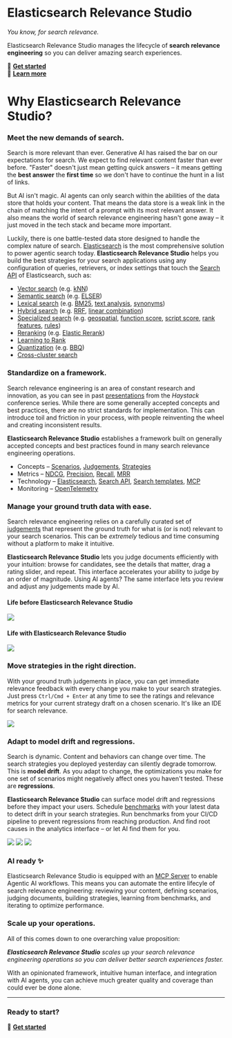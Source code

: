 # Elasticsearch Relevance Studio

*You know, for search relevance.*

Elasticsearch Relevance Studio manages the lifecycle of **search relevance engineering** so you can deliver amazing search experiences.

🚀  **[Get started](https://elastic.github.io/relevance-studio/#/docs/guide/quickstart)**<br/>
📖  **[Learn more](https://elastic.github.io/relevance-studio/#/docs/guide/welcome)**


# Why Elasticsearch Relevance Studio?

### Meet the new demands of search.

Search is more relevant than ever. Generative AI has raised the bar on our expectations for search. We expect to find relevant content faster than ever before. "Faster" doesn't just mean getting quick answers – it means getting the **best answer** the **first time** so we don't have to continue the hunt in a list of links.

But AI isn't magic. AI agents can only search within the abilities of the data store that holds your content. That means the data store is a weak link in the chain of matching the intent of a prompt with its most relevant answer. It also means the world of search relevance engineering hasn't gone away – it just moved in the tech stack and became more important.

Luckily, there is one battle-tested data store designed to handle the complex nature of search. [Elasticsearch](https://www.elastic.co/elasticsearch) is the most comprehensive solution to power agentic search today. **Elasticsearch Relevance Studio** helps you build the best strategies for your search applications using any configuration of queries, retrievers, or index settings that touch the [Search API](https://www.elastic.co/docs/api/doc/elasticsearch/operation/operation-search) of Elasticsearch, such as:

- [Vector search](https://www.elastic.co/docs/solutions/search/vector) (e.g. [kNN](https://www.elastic.co/docs/solutions/search/vector/knn))
- [Semantic search](https://www.elastic.co/docs/explore-analyze/machine-learning/nlp/ml-nlp-elser) (e.g. [ELSER](https://www.elastic.co/docs/explore-analyze/machine-learning/nlp/ml-nlp-elser))
- [Lexical search](https://www.elastic.co/docs/solutions/search/full-text) (e.g. [BM25](https://www.elastic.co/blog/practical-bm25-part-2-the-bm25-algorithm-and-its-variables), [text analysis](https://www.elastic.co/docs/manage-data/data-store/text-analysis), [synonyms](https://www.elastic.co/docs/solutions/search/full-text/search-with-synonyms))
- [Hybrid search](https://www.elastic.co/docs/solutions/search/hybrid-search) (e.g. [RRF](https://www.elastic.co/docs/reference/elasticsearch/rest-apis/reciprocal-rank-fusion), [linear combination](https://www.elastic.co/docs/reference/elasticsearch/rest-apis/retrievers/linear-retriever))
- [Specialized search](https://www.elastic.co/docs/reference/query-languages/query-dsl/specialized-queries) (e.g. [geospatial](https://www.elastic.co/docs/reference/query-languages/query-dsl/geo-queries), [function score](https://www.elastic.co/docs/reference/query-languages/query-dsl/query-dsl-function-score-query), [script score](https://www.elastic.co/docs/reference/query-languages/query-dsl/query-dsl-script-score-query), [rank features](https://www.elastic.co/docs/reference/query-languages/query-dsl/query-dsl-rank-feature-query), [rules](https://www.elastic.co/docs/reference/query-languages/query-dsl/query-dsl-rule-query))
- [Reranking](https://www.elastic.co/docs/solutions/search/ranking/semantic-reranking) (e.g. [Elastic Rerank](https://www.elastic.co/docs/explore-analyze/machine-learning/nlp/ml-nlp-rerank))
- [Learning to Rank](https://www.elastic.co/docs/solutions/search/ranking/learning-to-rank-ltr)
- [Quantization](https://www.elastic.co/search-labs/blog/scalar-quantization-101) (e.g. [BBQ](https://www.elastic.co/search-labs/blog/bbq-implementation-into-use-case))
- [Cross-cluster search](https://www.elastic.co/docs/solutions/search/cross-cluster-search)

### Standardize on a framework.

Search relevance engineering is an area of constant research and innovation, as you can see in past [presentations](https://haystackconf.com/talks/) from the *Haystack* conference series. While there are some generally accepted concepts and best practices, there are no strict standards for implementation. This can introduce toil and friction in your process, with people reinventing the wheel and creating inconsistent results.

**Elasticsearch Relevance Studio** establishes a framework built on generally accepted concepts and best practices found in many search relevance engineering operations.

- Concepts – [Scenarios](https://elastic.github.io/relevance-studio/#/docs/guide/concepts#scenario), [Judgements](https://elastic.github.io/relevance-studio/#/docs/guide/concepts#judgement), [Strategies](https://elastic.github.io/relevance-studio/#/docs/guide/concepts#strategy)
- Metrics – [NDCG](https://www.elastic.co/docs/reference/elasticsearch/rest-apis/search-rank-eval#_discounted_cumulative_gain_dcg), [Precision](https://www.elastic.co/docs/reference/elasticsearch/rest-apis/search-rank-eval#k-precision), [Recall](https://www.elastic.co/docs/reference/elasticsearch/rest-apis/search-rank-eval#k-recall), [MRR](https://www.elastic.co/docs/reference/elasticsearch/rest-apis/search-rank-eval#_mean_reciprocal_rank)
- Technology – [Elasticsearch](https://www.elastic.co/elasticsearch), [Search API](https://www.elastic.co/docs/api/doc/elasticsearch/operation/operation-search), [Search templates](https://www.elastic.co/docs/solutions/search/search-templates), [MCP](https://modelcontextprotocol.io/docs/getting-started/intro)
- Monitoring – [OpenTelemetry](https://opentelemetry.io/)

### Manage your ground truth data with ease.

Search relevance engineering relies on a carefully curated set of [judgements](https://elastic.github.io/relevance-studio/#/docs/guide/concepts#judgement) that represent the ground truth for what is (or is not) relevant to your search scenarios. This can be *extremely* tedious and time consuming without a platform to make it intuitive.

**Elasticsearch Relevance Studio** lets you judge documents efficiently with your intuition: browse for candidates, see the details that matter, drag a rating slider, and repeat. This interface accelerates your ability to judge by an order of magnitude. Using AI agents? The same interface lets you review and adjust any judgements made by AI.

#### Life before Elasticsearch Relevance Studio

<img src="https://storage.googleapis.com/esrs-docs/screenshots/judgements-before.png" class="screenshot">

#### Life with Elasticsearch Relevance Studio

<img src="https://storage.googleapis.com/esrs-docs/screenshots/judgements.png" class="screenshot">

### Move strategies in the right direction.

With your ground truth judgements in place, you can get immediate relevance feedback with every change you make to your search strategies. Just press `Ctrl/Cmd + Enter` at any time to see the ratings and relevance metrics for your current strategy draft on a chosen scenario. It's like an IDE for search relevance.

<img src="https://storage.googleapis.com/esrs-docs/screenshots/strategy.png" class="screenshot">

### Adapt to model drift and regressions.

Search is dynamic. Content and behaviors can change over time. The search strategies you deployed yesterday can silently degrade tomorrow. This is **model drift**. As you adapt to change, the optimizations you make for one set of scenarios might negatively affect ones you haven't tested. These are **regressions**.

**Elasticsearch Relevance Studio** can surface model drift and regressions before they impact your users. Schedule [benchmarks](https://elastic.github.io/relevance-studio/#/docs/guide/concepts#benchmark) with your latest data to detect drift in your search strategies. Run benchmarks from your CI/CD pipeline to prevent regressions from reaching production. And find root causes in the analytics interface – or let AI find them for you.


<img src="https://storage.googleapis.com/esrs-docs/screenshots/evaluation-summary.png" class="screenshot" />

<img src="https://storage.googleapis.com/esrs-docs/screenshots/evaluation-heatmap.png" class="screenshot" />

<img src="https://storage.googleapis.com/esrs-docs/screenshots/evaluation-runtime-assets.png" class="screenshot" />

### AI ready :sparkles:

Elasticsearch Relevance Studio is equipped with an [MCP Server](https://elastic.github.io/relevance-studio/#/docs/reference/architecture#recommended-setup-with-mcp) to enable Agentic AI workflows. This means you can automate the entire lifecyle of search relevance engineering: reviewing your content, defining scenarios, judging documents, building strategies, learning from benchmarks, and iterating to optimize performance.

### Scale up your operations.

All of this comes down to one overarching value proposition:

_**Elasticsearch Relevance Studio** scales up your search relevance engineering operations so you can deliver better search experiences faster._

With an opinionated framework, intuitive human interface, and integration with AI agents, you can achieve much greater quality and coverage than could ever be done alone.

---

### Ready to start?

🚀  **[Get started](https://elastic.github.io/relevance-studio/#/docs/guide/quickstart)**